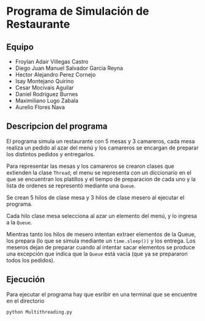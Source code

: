 # Programa de Simulación de Restaurante
## Equipo
- Froylan Adair Villegas Castro
- Diego Juan Manuel Salvador Garcia Reyna
- Hector Alejandro Perez Cornejo
- Isay Montejano Quirino
- Cesar Mocivais Aguilar
- Daniel Rodriguez Burnes
- Maximiliano Lugo Zabala
- Aurelio Flores Nava


## Descripcion del programa
El programa simula un restaurante con 5 mesas y 3 camareros, cada mesa realiza un pedido al azar del menú y los camareros se encargan de preparar los distintos pedidos y entregarlos.

Para representar las mesas y los camareros se crearon clases que extienden la clase `Thread`; el menu se representa con un diccionario en el que se encuentran los platillos y el tiempo de preparacion de cada uno y la lista de ordenes se representó mediante una `Queue`.

Se crean 5 hilos de clase mesa y 3 hilos de clase mesero al ejecutar el programa.

Cada hilo clase mesa selecciona al azar un elemento del menú, y lo ingresa a la `Queue`.
 
Mientras tanto los hilos de mesero intentan extraer elementos de la Queue, los prepara (lo que se simula mediante un `time.sleep())` y los entrega. Los meseros dejan de preparar cuando al intentar sacar elementos se produce una excepción que indica que la `Queue` está vacia (que ya se prepararon todos los pedidos).

## Ejecución
Para ejecutar el programa hay que esribir en una terminal que se encuentre en el directorio

`python Multithreading.py` 
